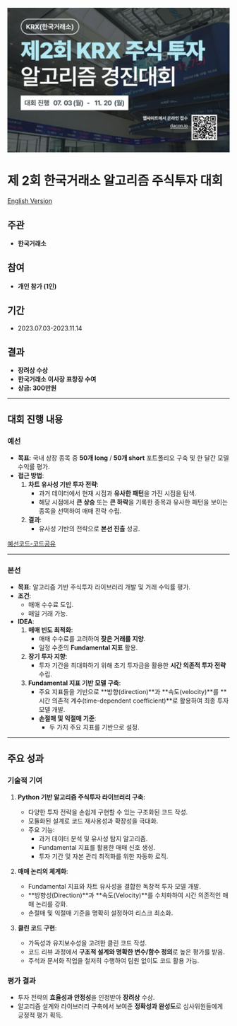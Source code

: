 ![img](./README_ASSETS/제2회_KRX_주식투자_알고리즘_경진대회.png)

# 제 2회 한국거래소 알고리즘 주식투자 대회

[English Version](README.en.md)

## 주관
- **한국거래소**

## 참여
- **개인 참가 (1인)**

## 기간
- 2023.07.03-2023.11.14

## 결과
- **장려상 수상**
- **한국거래소 이사장 표창장 수여**
- **상금: 300만원**

---

## 대회 진행 내용

### **예선**
- **목표**: 국내 상장 종목 중 **50개 long** / **50개 short** 포트폴리오 구축 및 한 달간 모델 수익률 평가.
- **접근 방법**:
  1. **차트 유사성 기반 투자 전략**:
      - 과거 데이터에서 현재 시점과 **유사한 패턴**을 가진 시점을 탐색.
      - 해당 시점에서 **큰 상승** 또는 **큰 하락**을 기록한 종목과 유사한 패턴을 보이는 종목을 선택하여 매매 전략 수립.
  2. **결과**:
      - 유사성 기반의 전략으로 **본선 진출** 성공.

[예선코드-코드공유](https://dacon.io/competitions/official/236117/codeshare/8516?page=1&dtype=recent)

---

### **본선**
- **목표**: 알고리즘 기반 주식투자 라이브러리 개발 및 거래 수익률 평가.
- **조건**:
  - 매매 수수료 도입.
  - 매일 거래 가능.
- **IDEA**:
  1. **매매 빈도 최적화**:
      - 매매 수수료를 고려하여 **잦은 거래를 지양**.
      - 일정 수준의 **Fundamental 지표** 활용.
  2. **장기 투자 지향**:
      - 투자 기간을 최대화하기 위해 초기 투자금을 활용한 **시간 의존적 투자 전략** 수립.
  3. **Fundamental 지표 기반 모델 구축**:
      - 주요 지표들을 기반으로 **방향(direction)**과 **속도(velocity)**를 **시간 의존적 계수(time-dependent coefficient)**로 활용하여 최종 투자 모델 개발.
      - **손절매 및 익절매 기준**:
          - 두 가지 주요 지표를 기반으로 설정.

---

## 주요 성과

### **기술적 기여**
1. **Python 기반 알고리즘 주식투자 라이브러리 구축**:
   - 다양한 투자 전략을 손쉽게 구현할 수 있는 구조화된 코드 작성.
   - 모듈화된 설계로 코드 재사용성과 확장성을 극대화.
   - 주요 기능:
     - 과거 데이터 분석 및 유사성 탐지 알고리즘.
     - Fundamental 지표를 활용한 매매 신호 생성.
     - 투자 기간 및 자본 관리 최적화를 위한 자동화 로직.

2. **매매 논리의 체계화**:
   - Fundamental 지표와 차트 유사성을 결합한 독창적 투자 모델 개발.
   - **방향성(Direction)**과 **속도(Velocity)**를 수치화하여 시간 의존적인 매매 논리를 강화.
   - 손절매 및 익절매 기준을 명확히 설정하여 리스크 최소화.

3. **클린 코드 구현**:
   - 가독성과 유지보수성을 고려한 클린 코드 작성.
   - 코드 리뷰 과정에서 **구조적 설계와 명확한 변수/함수 정의**로 높은 평가를 받음.
   - 주석과 문서화 작업을 철저히 수행하여 팀원 없이도 코드 활용 가능.

### **평가 결과**
- 투자 전략의 **효율성과 안정성**을 인정받아 **장려상** 수상.
- 알고리즘 설계와 라이브러리 구축에서 보여준 **정확성과 완성도**로 심사위원들에게 긍정적 평가 획득.

    